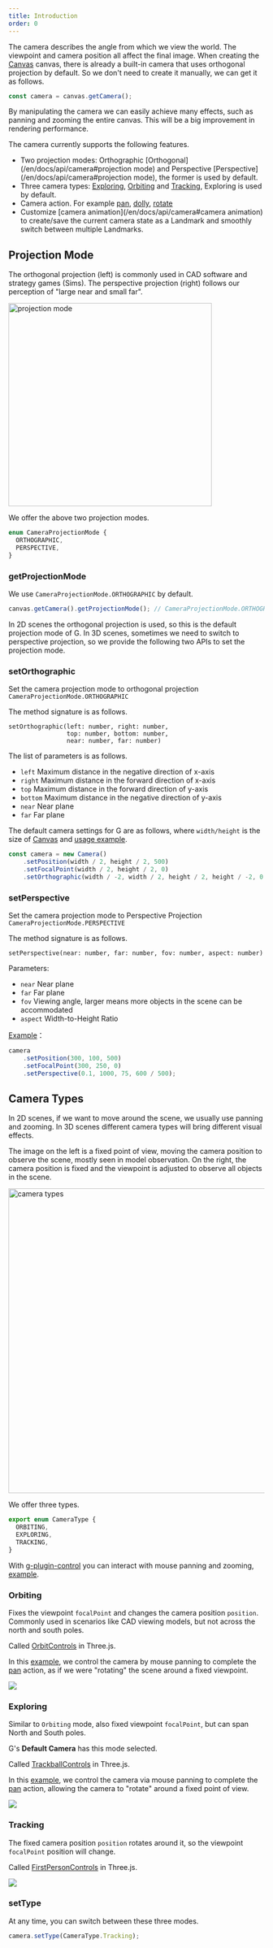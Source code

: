 ```yaml
---
title: Introduction
order: 0
---
```


The camera describes the angle from which we view the world. The viewpoint and camera position all affect the final image. When creating the [Canvas](/en/docs/api/canvas) canvas, there is already a built-in camera that uses orthogonal projection by default. So we don't need to create it manually, we can get it as follows.

```js
const camera = canvas.getCamera();
```

By manipulating the camera we can easily achieve many effects, such as panning and zooming the entire canvas. This will be a big improvement in rendering performance.

The camera currently supports the following features.

-   Two projection modes: Orthographic [Orthogonal](/en/docs/api/camera#projection mode) and Perspective [Perspective](/en/docs/api/camera#projection mode), the former is used by default.
-   Three camera types: [Exploring](/en/docs/api/camera#exploring), [Orbiting](/en/docs/api/camera#orbiting) and [Tracking](/en/docs/api/camera#tracking), Exploring is used by default.
-   Camera action. For example [pan](/en/docs/api/camera#pan), [dolly](/en/docs/api/camera#dolly), [rotate](/en/docs/api/camera#rotate)
-   Customize [camera animation](/en/docs/api/camera#camera animation) to create/save the current camera state as a Landmark and smoothly switch between multiple Landmarks.

## Projection Mode

The orthogonal projection (left) is commonly used in CAD software and strategy games (Sims). The perspective projection (right) follows our perception of "large near and small far".

<img src="https://www.scratchapixel.com/images/upload/perspective-matrix/projectionsexample.png" width="400" alt="projection mode">

We offer the above two projection modes.

```js
enum CameraProjectionMode {
  ORTHOGRAPHIC,
  PERSPECTIVE,
}
```

### getProjectionMode

We use `CameraProjectionMode.ORTHOGRAPHIC` by default.

```js
canvas.getCamera().getProjectionMode(); // CameraProjectionMode.ORTHOGRAPHIC
```

In 2D scenes the orthogonal projection is used, so this is the default projection mode of G. In 3D scenes, sometimes we need to switch to perspective projection, so we provide the following two APIs to set the projection mode.

### setOrthographic

Set the camera projection mode to orthogonal projection `CameraProjectionMode.ORTHOGRAPHIC`

The method signature is as follows.

```
setOrthographic(left: number, right: number,
                top: number, bottom: number,
                near: number, far: number)
```

The list of parameters is as follows.

-   `left` Maximum distance in the negative direction of x-axis
-   `right` Maximum distance in the forward direction of x-axis
-   `top` Maximum distance in the forward direction of y-axis
-   `bottom` Maximum distance in the negative direction of y-axis
-   `near` Near plane
-   `far` Far plane

The default camera settings for G are as follows, where `width/height` is the size of [Canvas](/en/docs/api/canvas) and [usage example](/en/examples/camera#ortho).

```js
const camera = new Camera()
    .setPosition(width / 2, height / 2, 500)
    .setFocalPoint(width / 2, height / 2, 0)
    .setOrthographic(width / -2, width / 2, height / 2, height / -2, 0.1, 1000);
```

### setPerspective

Set the camera projection mode to Perspective Projection `CameraProjectionMode.PERSPECTIVE`

The method signature is as follows.

```
setPerspective(near: number, far: number, fov: number, aspect: number)
```

Parameters:

-   `near` Near plane
-   `far` Far plane
-   `fov` Viewing angle, larger means more objects in the scene can be accommodated
-   `aspect` Width-to-Height Ratio

[Example](/en/examples/camera#perspective)：

```js
camera
    .setPosition(300, 100, 500)
    .setFocalPoint(300, 250, 0)
    .setPerspective(0.1, 1000, 75, 600 / 500);
```

## Camera Types

In 2D scenes, if we want to move around the scene, we usually use panning and zooming. In 3D scenes different camera types will bring different visual effects.

The image on the left is a fixed point of view, moving the camera position to observe the scene, mostly seen in model observation. On the right, the camera position is fixed and the viewpoint is adjusted to observe all objects in the scene.

<img src="https://gw.alipayobjects.com/mdn/rms_6ae20b/afts/img/A*vNDVQ5tE4G0AAAAAAAAAAAAAARQnAQ" width="600" alt="camera types">

We offer three types.

```js
export enum CameraType {
  ORBITING,
  EXPLORING,
  TRACKING,
}

```

With [g-plugin-control](/en/docs/plugins/control) you can interact with mouse panning and zooming, [example](/en/examples/camera#landmark).

### Orbiting

Fixes the viewpoint `focalPoint` and changes the camera position `position`. Commonly used in scenarios like CAD viewing models, but not across the north and south poles.

Called [OrbitControls](https://threejs.org/docs/#examples/en/controls/OrbitControls) in Three.js.

In this [example](/en/examples/camera#landmark), we control the camera by mouse panning to complete the [pan](/en/docs/api/camera#pan) action, as if we were "rotating" the scene around a fixed viewpoint.

<img src="https://gw.alipayobjects.com/mdn/rms_6ae20b/afts/img/A*QjQQRLA3w8sAAAAAAAAAAAAAARQnAQ">

### Exploring

Similar to `Orbiting` mode, also fixed viewpoint `focalPoint`, but can span North and South poles.

G's **Default Camera** has this mode selected.

Called [TrackballControls](https://threejs.org/docs/#examples/en/controls/TrackballControls) in Three.js.

In this [example](/en/examples/camera#landmark), we control the camera via mouse panning to complete the [pan]() action, allowing the camera to "rotate" around a fixed point of view.

<img src="https://gw.alipayobjects.com/mdn/rms_6ae20b/afts/img/A*dGgTTKjUrKoAAAAAAAAAAAAAARQnAQ">

### Tracking

The fixed camera position `position` rotates around it, so the viewpoint `focalPoint` position will change.

Called [FirstPersonControls](https://threejs.org/docs/#examples/en/controls/FirstPersonControls) in Three.js.

<img src="https://gw.alipayobjects.com/mdn/rms_6ae20b/afts/img/A*3OPVQajsb3YAAAAAAAAAAAAAARQnAQ">

### setType

At any time, you can switch between these three modes.

```js
camera.setType(CameraType.Tracking);
```
